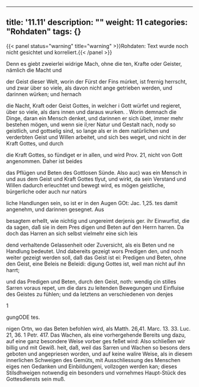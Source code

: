 
---
title: '11.11'
description: ""
weight: 11
categories: "Rohdaten"
tags: {}
---

{{< panel status="warning" title="warning" >}}Rohdaten: Text wurde noch nicht gesichtet und korreliert.{{< /panel >}}
<!-- Seite 512 -->


Denn es giebt zweierlei widrige Mach, ohne die ten, Krafte oder Geister, nämlich die Macht und

der Geist dieser Welt, worin der Fürst der Fins múrket, ist frernig herrscht, und zwar über so viele, als davon nicht ange getrieben werden, und darinnen würken; und hernach

die Nacht, Kraft oder Geist Gottes, in welcher i Gott würfet und regieret, über so viele, als dars innen und daraus wurken. . Worin demnach die Dinge, daran ein Mensch denket, und darinnen er sich übet, immer mehr bestehen mögen, und wenn sie il;rer Natur und Gestalt nach, nody so geistlich, und gottselig sind, so lange als er in dem natürlichen und verderbten Geist und Willen arbeitet, und sich bes weget, und nicht in der Kraft Gottes, und durch

die Kraft Gottes, so fündiget er in allen, und wird Prov. 21, nicht von Gott angenommen. Daher ist beides

das Pflügen und Beten des Gottlosen Sünde. Also auc) was ein Mensch in und aus dem Geist und Kraft Gottes tlyut, und wirkt, da sein Verstand und Willen dadurch erleuchtet und bewegt wird, es mögen geistliche, bürgerliche oder auch nur natúrs

liche Handlungen sein, so ist er in den Augen GOt: Jac. 1,25. tes damit angenehm, und darinnen gesegnet. Aus

besagtem erhellt, wie nichtig und ungereimt derjenis ger. ihr Einwurfist, die da sagen, daß sie in dem Pres digen und Beten auf den Herrn harren. Da doch das Harren an sich selbst vielmehr eine sich leis

dend verhaltende Gelassenheit oder Zuversicht, als eis Beten und ne Handlung bedeutet. Und dabereits gezeigt wors Predigen den, und noch weiter gezeigt werden soll, daß das Geist ist ei: Predigen und Beten, ohne den Geist, eine Beleis ne Beleidi: digung Gottes ist, weil man nicht auf ihn harrt;

und das Predigen und Beten, durch den Geist, noth: wendig cin stilles Sarren voraus repet, um die dars zu leitenden Bewegungen und Einfluise des Geistes zu fühlen; und da letztens an verschiedenen von denjes

1

gungODE
tes.
<!-- Seite 513 -->
nigen Ortn, wo das Beten befohlen wird, als Matth. 26,41. Marc. 13. 33. Luc. 21, 36. 1 Petr. 417. Das Wachen, als eine vorhergehende Bereits ung dazu, auf eine ganz besondere Weise vorber ges feßet wird: Also schließen wir billig und mit Gewiß. heit, daß, weil das Sarren und Wachen so besons ders geboten und angepriesen worden, und auf keine walire Weise, als in diesem innerlichen Schweigen des Gemüts, mit Ausschliessung des Menschen eiges nen Gedanken und Einbildungeni, vollzogen werden kan; dieses Stilsdhweigen notwendig ein besonders und vornehmes Haupt-Stück des Gottesdiensts sein muß.
